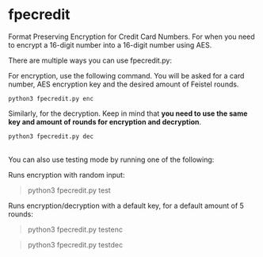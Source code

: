 # fpecredit
Format Preserving Encryption for Credit Card Numbers. For when you need to encrypt a 16-digit number into a 16-digit number using AES.

There are multiple ways you can use fpecredit.py:

For encryption, use the following command. You will be asked for a card number, AES encryption key and the desired amount of Feistel rounds. 

    python3 fpecredit.py enc
 
Similarly, for the decryption. Keep in mind that **you need to use the same key and amount of rounds for encryption and decryption**.
 

    python3 fpecredit.py dec

<br>
You can also use testing mode by running one of the following:

Runs encryption with random input:

> python3 fpecredit.py test

Runs encryption/decryption with a default key, for a default amount of 5 rounds:

> python3 fpecredit.py testenc

> python3 fpecredit.py testdec
